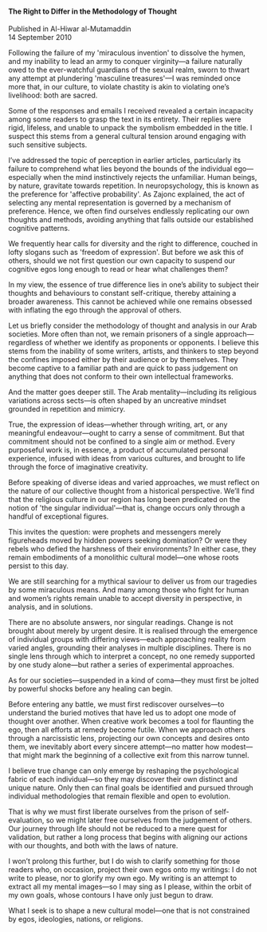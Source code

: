 <h4>The Right to Differ in the Methodology of Thought</h4>


Published in Al-Hiwar al-Mutamaddin
<br>
14 September 2010


Following the failure of my 'miraculous invention' to dissolve the hymen, and my inability to lead an army to conquer virginity—a failure naturally owed to the ever-watchful guardians of the sexual realm, sworn to thwart any attempt at plundering 'masculine treasures'—I was reminded once more that, in our culture, to violate chastity is akin to violating one’s livelihood: both are sacred.

Some of the responses and emails I received revealed a certain incapacity among some readers to grasp the text in its entirety. Their replies were rigid, lifeless, and unable to unpack the symbolism embedded in the title. I suspect this stems from a general cultural tension around engaging with such sensitive subjects.

I’ve addressed the topic of perception in earlier articles, particularly its failure to comprehend what lies beyond the bounds of the individual ego—especially when the mind instinctively rejects the unfamiliar. Human beings, by nature, gravitate towards repetition. In neuropsychology, this is known as the preference for 'affective probability'. As Zajonc explained, the act of selecting any mental representation is governed by a mechanism of preference. Hence, we often find ourselves endlessly replicating our own thoughts and methods, avoiding anything that falls outside our established cognitive patterns.

We frequently hear calls for diversity and the right to difference, couched in lofty slogans such as 'freedom of expression'. But before we ask this of others, should we not first question our own capacity to suspend our cognitive egos long enough to read or hear what challenges them?

In my view, the essence of true difference lies in one’s ability to subject their thoughts and behaviours to constant self-critique, thereby attaining a broader awareness. This cannot be achieved while one remains obsessed with inflating the ego through the approval of others.

Let us briefly consider the methodology of thought and analysis in our Arab societies. More often than not, we remain prisoners of a single approach—regardless of whether we identify as proponents or opponents. I believe this stems from the inability of some writers, artists, and thinkers to step beyond the confines imposed either by their audience or by themselves. They become captive to a familiar path and are quick to pass judgement on anything that does not conform to their own intellectual frameworks.

And the matter goes deeper still. The Arab mentality—including its religious variations across sects—is often shaped by an uncreative mindset grounded in repetition and mimicry.

True, the expression of ideas—whether through writing, art, or any meaningful endeavour—ought to carry a sense of commitment. But that commitment should not be confined to a single aim or method. Every purposeful work is, in essence, a product of accumulated personal experience, infused with ideas from various cultures, and brought to life through the force of imaginative creativity.

Before speaking of diverse ideas and varied approaches, we must reflect on the nature of our collective thought from a historical perspective. We’ll find that the religious culture in our region has long been predicated on the notion of 'the singular individual'—that is, change occurs only through a handful of exceptional figures.

This invites the question: were prophets and messengers merely figureheads moved by hidden powers seeking domination? Or were they rebels who defied the harshness of their environments? In either case, they remain embodiments of a monolithic cultural model—one whose roots persist to this day.

We are still searching for a mythical saviour to deliver us from our tragedies by some miraculous means. And many among those who fight for human and women’s rights remain unable to accept diversity in perspective, in analysis, and in solutions.

There are no absolute answers, nor singular readings. Change is not brought about merely by urgent desire. It is realised through the emergence of individual groups with differing views—each approaching reality from varied angles, grounding their analyses in multiple disciplines. There is no single lens through which to interpret a concept, no one remedy supported by one study alone—but rather a series of experimental approaches.

As for our societies—suspended in a kind of coma—they must first be jolted by powerful shocks before any healing can begin.

Before entering any battle, we must first rediscover ourselves—to understand the buried motives that have led us to adopt one mode of thought over another. When creative work becomes a tool for flaunting the ego, then all efforts at remedy become futile. When we approach others through a narcissistic lens, projecting our own concepts and desires onto them, we inevitably abort every sincere attempt—no matter how modest—that might mark the beginning of a collective exit from this narrow tunnel.

I believe true change can only emerge by reshaping the psychological fabric of each individual—so they may discover their own distinct and unique nature. Only then can final goals be identified and pursued through individual methodologies that remain flexible and open to evolution.

That is why we must first liberate ourselves from the prison of self-evaluation, so we might later free ourselves from the judgement of others. Our journey through life should not be reduced to a mere quest for validation, but rather a long process that begins with aligning our actions with our thoughts, and both with the laws of nature.

I won’t prolong this further, but I do wish to clarify something for those readers who, on occasion, project their own egos onto my writings: I do not write to please, nor to glorify my own ego. My writing is an attempt to extract all my mental images—so I may sing as I please, within the orbit of my own goals, whose contours I have only just begun to draw.

What I seek is to shape a new cultural model—one that is not constrained by egos, ideologies, nations, or religions.
